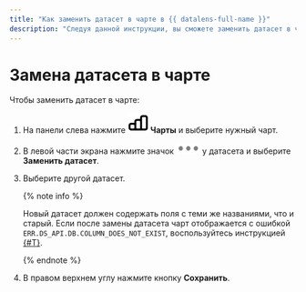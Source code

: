 ```yaml
---
title: "Как заменить датасет в чарте в {{ datalens-full-name }}"
description: "Следуя данной инструкции, вы сможете заменить датасет в чарте." 
---
```


# Замена датасета в чарте

Чтобы заменить датасет в чарте:


1. На панели слева нажмите ![image](../../../_assets/datalens/chart.svg) **Чарты** и выберите нужный чарт.
1. В левой части экрана нажмите значок ![image](../../../_assets/datalens/horizontal-ellipsis.svg) у датасета и выберите **Заменить датасет**.
1. Выберите другой датасет.

   {% note info %}

   Новый датасет должен содержать поля с теми же названиями, что и старый. Если после замены датасета чарт отображается с ошибкой `ERR.DS_API.DB.COLUMN_DOES_NOT_EXIST`, воспользуйтесь инструкцией [{#T}](../dataset/update-field.md#replace-field).

   {% endnote %}

1. В правом верхнем углу нажмите кнопку **Сохранить**.
